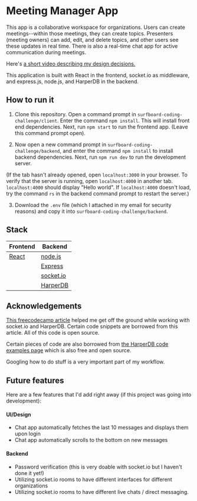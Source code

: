 # Meeting Manager App
This app is a collaborative workspace for organizations. Users can create meetings--within those meetings, they can create topics. Presenters (meeting owners) can add, edit, and delete topics, and other users see these updates in real time. There is also a real-time chat app for active communication during meetings.

Here's [a short video describing my design decisions.](https://www.youtube.com/watch?v=MPctFm4P-gQ&ab_channel=EvanLauer)

This application is built with React in the frontend, socket.io as middleware, and express.js, node.js, and HarperDB in the backend.

## How to run it

1. Clone this repository. Open a command prompt in ```surfboard-coding-challenge/client```. Enter the command ```npm install```. This will install front end dependencies. Next, run ```npm start``` to run the frontend app. (Leave this command prompt open).

2. Now open a new command prompt in ```surfboard-coding-challenge/backend```, and enter the command ```npm install``` to install backend dependencies. Next, run ```npm run dev``` to run the development server. 

(If the tab hasn't already opened, open ```localhost:3000``` in your browser. To verify that the server is running, open ```localhost:4000``` in another tab. ```localhost:4000``` should display "Hello world". If ```localhost:4000``` doesn't load, try the command ```rs``` in the backend command prompt to restart the server.)

3. Download the ```.env``` file (which I attached in my email for security reasons) and copy it into ```surfboard-coding-challenge/backend```.  

## Stack
|Frontend|Backend|
|--|--|
|[React](https://reactjs.org)|[node.js](https://nodejs.org)|
||[Express](https://expressjs.com)|
||[socket.io](https://socket.io)
||[HarperDB](https://harperdb.io)

## Acknowledgements
[This freecodecamp article](https://www.freecodecamp.org/news/build-a-realtime-chat-app-with-react-express-socketio-and-harperdb/) helped me get off the ground while working with socket.io and HarperDB. Certain code snippets are borrowed from this article. All of this code is open source.

Certain pieces of code are also borrowed from [the HarperDB code examples page](https://studio.harperdb.io/resources/examples/QuickStart%20Examples/Create%20dev%20Schema) which is also free and open source.

Googling how to do stuff is a very important part of my workflow.

## Future features
Here are a few features that I'd add right away (if this project was going into development):

#### UI/Design
- Chat app automatically fetches the last 10 messages and displays them upon login
- Chat app automatically scrolls to the bottom on new messages

#### Backend
- Password verification (this is very doable with socket.io but I haven't done it yet!)
- Utilizing socket.io rooms to have different interfaces for different organizations
- Utilizing socket.io rooms to have different live chats / direct messaging.

